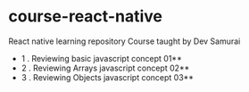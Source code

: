 # course-react-native
React native learning repository Course taught by Dev Samurai

* 1 . Reviewing basic javascript concept 01**
* 2 . Reviewing Arrays javascript concept 02**
* 3 . Reviewing Objects javascript concept 03**